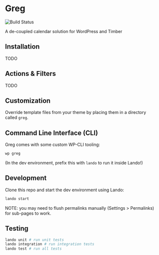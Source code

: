 # Greg

![Build Status](https://api.travis-ci.org/sitecrafting/greg.svg?branch=main)

A de-coupled calendar solution for WordPress and Timber

## Installation

TODO

## Actions & Filters

TODO

## Customization

Override template files from your theme by placing them in a directory called `greg`.

## Command Line Interface (CLI)

Greg comes with some custom WP-CLI tooling:

```sh
wp greg
```

(In the dev environment, prefix this with `lando` to run it inside Lando!)

## Development

Clone this repo and start the dev environment using Lando:

```sh
lando start
```

NOTE: you may need to flush permalinks manually (Settings > Permalinks) for sub-pages to work.

## Testing

```sh
lando unit # run unit tests
lando integration # run integration tests
lando test # run all tests
```

